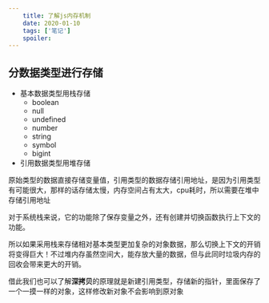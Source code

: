 ```yaml
---
    title: 了解js内存机制
    date: 2020-01-10
    tags: ['笔记']
    spoiler: 
---
```

## 分数据类型进行存储
- 基本数据类型用栈存储
    - boolean
    - null
    - undefined
    - number
    - string
    - symbol
    - bigint
- 引用数据类型用堆存储  

原始类型的数据直接存储变量值，引用类型的数据存储引用地址，是因为引用类型有可能很大，那样的话存储太慢，内存空间占有太大，cpu耗时，所以需要在堆中存储引用地址  

对于系统栈来说，它的功能除了保存变量之外，还有创建并切换函数执行上下文的功能。  

所以如果采用栈来存储相对基本类型更加复杂的对象数据，那么切换上下文的开销将变得巨大！不过堆内存虽然空间大，能存放大量的数据，但与此同时垃圾内存的回收会带来更大的开销。 

借此我们也可以了解**深拷贝**的原理就是新建引用类型，存储新的指针，里面保存了一个一摸一样的对象，这样修改新对象不会影响到原对象